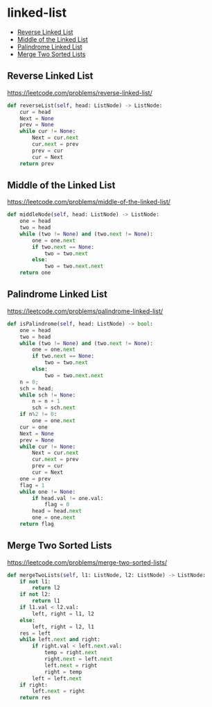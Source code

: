 # linked-list

+ [Reverse Linked List](#reverse-linked-list)
+ [Middle of the Linked List](#middle-of-the-Linked-List)
+ [Palindrome Linked List](#palindrome-linked-list)
+ [Merge Two Sorted Lists](#merge-two-sorted-lists)

## Reverse Linked List

https://leetcode.com/problems/reverse-linked-list/

```python
def reverseList(self, head: ListNode) -> ListNode:
    cur = head
    Next = None
    prev = None
    while cur != None:
        Next = cur.next
        cur.next = prev
        prev = cur
        cur = Next
    return prev  
```
## Middle of the Linked List

https://leetcode.com/problems/middle-of-the-linked-list/

```python
def middleNode(self, head: ListNode) -> ListNode:
    one = head
    two = head
    while (two != None) and (two.next != None):
        one = one.next
        if two.next == None:
            two = two.next
        else:
            two = two.next.next
    return one
```

## Palindrome Linked List

https://leetcode.com/problems/palindrome-linked-list/

```python
def isPalindrome(self, head: ListNode) -> bool:
    one = head
    two = head
    while (two != None) and (two.next != None):
        one = one.next
        if two.next == None:
            two = two.next
        else:
            two = two.next.next
    n = 0;
    sch = head;
    while sch != None:
        n = n + 1
        sch = sch.next
    if n%2 != 0:
        one = one.next
    cur = one
    Next = None
    prev = None
    while cur != None:
        Next = cur.next
        cur.next = prev
        prev = cur
        cur = Next
    one = prev
    flag = 1
    while one != None:
        if head.val != one.val:
            flag = 0
        head = head.next
        one = one.next
    return flag
```

## Merge Two Sorted Lists


https://leetcode.com/problems/merge-two-sorted-lists/

```python
def mergeTwoLists(self, l1: ListNode, l2: ListNode) -> ListNode:
    if not l1: 
        return l2
    if not l2: 
        return l1
    if l1.val < l2.val:
        left, right = l1, l2 
    else:
        left, right = l2, l1
    res = left
    while left.next and right:
        if right.val < left.next.val:
            temp = right.next
            right.next = left.next
            left.next = right
            right = temp
        left = left.next   
    if right:
        left.next = right
    return res
```